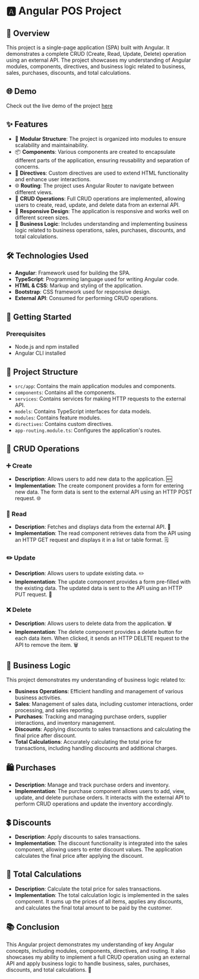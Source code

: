 # 🅰️ Angular POS Project

## 📝 Overview
This project is a single-page application (SPA) built with Angular. It demonstrates a complete CRUD (Create, Read, Update, Delete) operation using an external API. The project showcases my understanding of Angular modules, components, directives, and business logic related to business, sales, purchases, discounts, and total calculations.
## 🌐 Demo
Check out the live demo of the project [here](http://your-demo-link.com)

## ✨ Features
- 📁 **Modular Structure**: The project is organized into modules to ensure scalability and maintainability.
- 📦 **Components**: Various components are created to encapsulate different parts of the application, ensuring reusability and separation of concerns.
- 📐 **Directives**: Custom directives are used to extend HTML functionality and enhance user interactions.
- 🌐 **Routing**: The project uses Angular Router to navigate between different views.
- 🔄 **CRUD Operations**: Full CRUD operations are implemented, allowing users to create, read, update, and delete data from an external API.
- 📱 **Responsive Design**: The application is responsive and works well on different screen sizes.
- 🏢 **Business Logic**: Includes understanding and implementing business logic related to business operations, sales, purchases, discounts, and total calculations.

## 🛠️ Technologies Used
- **Angular**: Framework used for building the SPA.
- **TypeScript**: Programming language used for writing Angular code.
- **HTML & CSS**: Markup and styling of the application.
- **Bootstrap**: CSS framework used for responsive design.
- **External API**: Consumed for performing CRUD operations.

## 🚀 Getting Started

### Prerequisites
- Node.js and npm installed
- Angular CLI installed



## 📂 Project Structure

- `src/app`: Contains the main application modules and components.
- `components`: Contains all the components.
- `services`: Contains services for making HTTP requests to the external API.
- `models`: Contains TypeScript interfaces for data models.
- `modules`: Contains feature modules.
- `directives`: Contains custom directives.
- `app-routing.module.ts`: Configures the application's routes.

## 🔄 CRUD Operations

### ➕ Create
- **Description**: Allows users to add new data to the application. 🆕
- **Implementation**: The create component provides a form for entering new data. The form data is sent to the external API using an HTTP POST request. 🌐

### 📄 Read
- **Description**: Fetches and displays data from the external API. 📜
- **Implementation**: The read component retrieves data from the API using an HTTP GET request and displays it in a list or table format. 🗒️

### ✏️ Update
- **Description**: Allows users to update existing data. ✏️
- **Implementation**: The update component provides a form pre-filled with the existing data. The updated data is sent to the API using an HTTP PUT request. 🔄

### ❌ Delete
- **Description**: Allows users to delete data from the application. 🗑️
- **Implementation**: The delete component provides a delete button for each data item. When clicked, it sends an HTTP DELETE request to the API to remove the item. 🗑️

## 🏢 Business Logic
This project demonstrates my understanding of business logic related to:
- **Business Operations**: Efficient handling and management of various business activities.
- **Sales**: Management of sales data, including customer interactions, order processing, and sales reporting.
- **Purchases**: Tracking and managing purchase orders, supplier interactions, and inventory management.
- **Discounts**: Applying discounts to sales transactions and calculating the final price after discount.
- **Total Calculations**: Accurately calculating the total price for transactions, including handling discounts and additional charges.

## 🛍️ Purchases
- **Description**: Manage and track purchase orders and inventory.
- **Implementation**: The purchase component allows users to add, view, update, and delete purchase orders. It interacts with the external API to perform CRUD operations and update the inventory accordingly.

## 💲 Discounts
- **Description**: Apply discounts to sales transactions.
- **Implementation**: The discount functionality is integrated into the sales component, allowing users to enter discount values. The application calculates the final price after applying the discount.

## 🧮 Total Calculations
- **Description**: Calculate the total price for sales transactions.
- **Implementation**: The total calculation logic is implemented in the sales component. It sums up the prices of all items, applies any discounts, and calculates the final total amount to be paid by the customer.

## 📚 Conclusion
This Angular project demonstrates my understanding of key Angular concepts, including modules, components, directives, and routing. It also showcases my ability to implement a full CRUD operation using an external API and apply business logic to handle business, sales, purchases, discounts, and total calculations. 🌟

